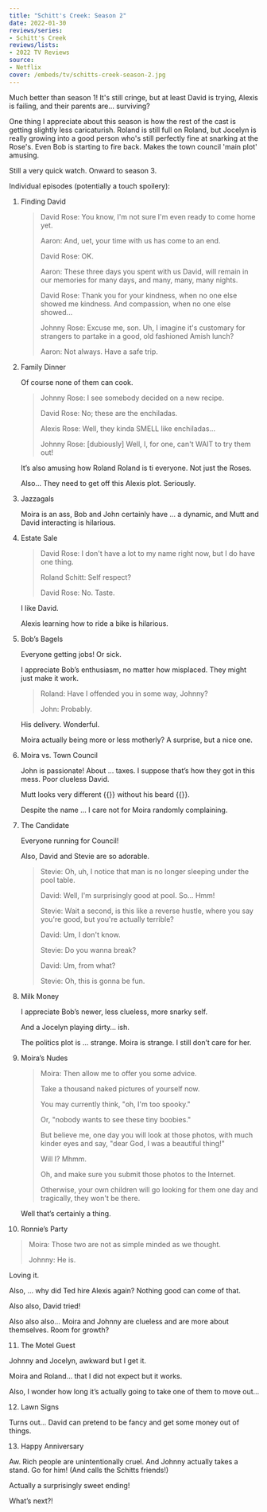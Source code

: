 ```yaml
---
title: "Schitt's Creek: Season 2"
date: 2022-01-30
reviews/series:
- Schitt's Creek
reviews/lists:
- 2022 TV Reviews
source:
- Netflix
cover: /embeds/tv/schitts-creek-season-2.jpg
---
```


Much better than season 1! It's still cringe, but at least David is trying, Alexis is failing, and their parents are... surviving? 

One thing I appreciate about this season is how the rest of the cast is getting slightly less caricaturish. Roland is still full on Roland, but Jocelyn is really growing into a good person who's still perfectly fine at snarking at the Rose's. Even Bob is starting to fire back. Makes the town council 'main plot' amusing. 

Still a very quick watch. Onward to season 3. 

<!--more-->

Individual episodes (potentially a touch spoilery):

1. Finding David

   > David Rose: You know, I'm not sure I'm even ready to come home yet.
   >
   > Aaron: And, uet, your time with us has come to an end.
   > 
   > David Rose: OK.
   >
   > Aaron: These three days you spent with us David, will remain in our memories for many days, and many, many, many nights.
   > 
   > David Rose: Thank you for your kindness, when no one else showed me kindness. And compassion, when no one else showed...
   >
   > Johnny Rose: Excuse me, son. Uh, I imagine it's customary for strangers to partake in a good, old fashioned Amish lunch?
   >
   > Aaron: Not always. Have a safe trip.

2. Family Dinner

   Of course none of them can cook. 

   > Johnny Rose: I see somebody decided on a new recipe.
   > 
   > David Rose: No; these are the enchiladas.
   >
   > Alexis Rose: Well, they kinda SMELL like enchiladas...
   > 
   > Johnny Rose: [dubiously] Well, I, for one, can't WAIT to try them out!

   It’s also amusing how Roland Roland is ti everyone. Not just the Roses. 

   Also… They need to get off this Alexis plot. Seriously. 

3. Jazzagals

   Moira is an ass, Bob and John certainly have … a dynamic, and Mutt and David interacting is hilarious. 

4. Estate Sale

   > David Rose: I don't have a lot to my name right now, but I do have one thing.
   >
   > Roland Schitt: Self respect?
   > 
   > David Rose: No. Taste.

   I like David. 

   Alexis learning how to ride a bike is hilarious. 

5. Bob’s Bagels

   Everyone getting jobs! Or sick. 

   I appreciate Bob’s enthusiasm, no matter how misplaced. They might just make it work. 

   > Roland: Have I offended you in some way, Johnny?   
   >
   > John: Probably.

   His delivery. Wonderful. 

   Moira actually being more or less motherly? A surprise, but a nice one. 

6. Moira vs. Town Council

   John is passionate! About … taxes. I suppose that’s how they got in this mess. Poor clueless David. 

   Mutt looks very different {{<spoiler>}} without his beard {{</spoiler>}}. 

   Despite the name … I care not for Moira randomly complaining. 

7. The Candidate

   Everyone running for Council!

   Also, David and Stevie are so adorable. 

   > Stevie: Oh, uh, I notice that man is no longer sleeping under the pool table. 
   >
   > David: Well, I'm surprisingly good at pool. So... Hmm! 
   > 
   > Stevie: Wait a second, is this like a reverse hustle, where you say you're good, but you're actually terrible? 
   > 
   > David: Um, I don't know. 
   >
   > Stevie: Do you wanna break? 
   >
   > David: Um, from what? 
   >
   > Stevie: Oh, this is gonna be fun.

8. Milk Money

   I appreciate Bob’s newer, less clueless, more snarky self. 

   And a Jocelyn playing dirty… ish.

   The politics plot is … strange. Moira is strange. I still don’t care for her. 

9. Moira’s Nudes

   > Moira: Then allow me to offer you some advice. 
   >
   > Take a thousand naked pictures of yourself now. 
   >
   > You may currently think, "oh, I'm too spooky."
   >
   > Or, "nobody wants to see these tiny boobies." 
   >
   > But believe me, one day you will look at those photos, with much kinder eyes and say, "dear God, I was a beautiful thing!" 
   >
   > Will I? Mhmm. 
   >
   > Oh, and make sure you submit those photos to the Internet. 
   >
   > Otherwise, your own children will go looking for them one day and tragically, they won't be there.

   Well that’s certainly a thing. 

10. Ronnie’s Party 

   > Moira: Those two are not as simple minded as we thought. 
   >
   > Johnny: He is.

   Loving it. 

   Also, … why did Ted hire Alexis again? Nothing good can come of that. 

   Also also, David tried!

   Also also also… Moira and Johnny are clueless and are more about themselves. Room for growth?

11. The Motel Guest

   Johnny and Jocelyn, awkward but I get it. 

   Moira and Roland… that I did not expect but it works. 

   Also, I wonder how long it’s actually going to take one of them to move out…

12. Lawn Signs

   Turns out… David can pretend to be fancy and get some money out of things. 

13. Happy Anniversary

   Aw. Rich people are unintentionally cruel. And Johnny actually takes a stand. Go for him! (And calls the Schitts friends!)

   Actually a surprisingly sweet ending!

   What’s next?!

